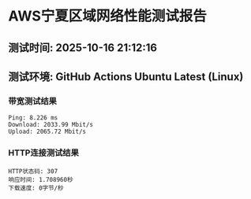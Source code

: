 # AWS宁夏区域网络性能测试报告
## 测试时间: 2025-10-16 21:12:16
## 测试环境: GitHub Actions Ubuntu Latest (Linux)

### 带宽测试结果
```
Ping: 8.226 ms
Download: 2033.99 Mbit/s
Upload: 2065.72 Mbit/s
```

### HTTP连接测试结果
```
HTTP状态码: 307
响应时间: 1.708960秒
下载速度: 0字节/秒
```

